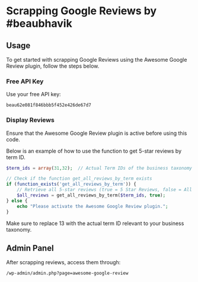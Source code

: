 # Scrapping Google Reviews by #beaubhavik

## Usage

To get started with scrapping Google Reviews using the Awesome Google Review plugin, follow the steps below.

### Free API Key

Use your free API key:

```shell
beau62e081f846bbb5f452e426de67d7
```

### Display Reviews

Ensure that the Awesome Google Review plugin is active before using this code.

Below is an example of how to use the function to get 5-star reviews by term ID.

```php
$term_ids = array(31,32);  // Actual Term IDs of the business taxonomy

// Check if the function get_all_reviews_by_term exists
if (function_exists('get_all_reviews_by_term')) {
    // Retrieve all 5-star reviews (true = 5 Star Reviews, false = All Reviews)
    $all_reviews = get_all_reviews_by_term($term_ids, true);
} else {
    echo "Please activate the Awesome Google Review plugin.";
}
```

Make sure to replace 13 with the actual term ID relevant to your business taxonomy.

## Admin Panel

After scrapping reviews, access them through:
```shell
/wp-admin/admin.php?page=awesome-google-review
```


